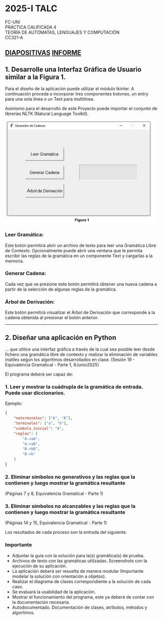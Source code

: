 # 2025-I  TALC  
FC-UNI  
PRÁCTICA CALIFICADA 4  
TEORÍA DE AUTÓMATAS, LENGUAJES Y COMPUTACIÓN  
CC321-A  
## [DIAPOSITIVAS](https://www.canva.com/design/DAGq1-iiHrI/tfSx2NmPWS6hvsDVjAVPIw/edit?utm_content=DAGq1-iiHrI&utm_campaign=designshare&utm_medium=link2&utm_source=sharebutton) [INFORME](https://1drv.ms/w/c/fdb226ef3c2e079a/EfAj7rCOgvlIgpKbS4MuHZkBILMieBOzxBniI3HjcieO5w?e=hb3wWP)
## 1. Desarrolle una Interfaz Gráfica de Usuario similar a la Figura 1.

Para el diseño de la aplicación puede utilizar el módulo tkinter. A continuación proceda a incorporar tres componentes botones, un entry para una sola línea o un Text para multilínea.

Asimismo para el desarrollo de este Proyecto puede importar el conjunto de librerías NLTK (Natural Language Toolkit).

![Imagen](image.png)

### Leer Gramática:

Este botón permitirá abrir un archivo de texto para leer una Gramática Libre de Contexto. Opcionalmente puede abrir una ventana que le permita escribir las reglas de la gramática en un componente Text y cargarlas a la memoria.

### Generar Cadena:

Cada vez que se presione este botón permitirá obtener una nueva cadena a partir de la selección de algunas reglas de la gramática.

### Árbol de Derivación:

Este botón permitirá visualizar el Árbol de Derivación que corresponde a la cadena obtenida al presionar el botón anterior.

---

## 2. Diseñar una aplicación en Python 
... que utilice una interfaz gráfica a través de la cual sea posible leer desde fichero una gramática libre de contexto y realizar la eliminación de variables inútiles según los algoritmos desarrollados en clase. (Sesión 19 - Equivalencia Gramatical - Parte 1, 9Junio2025)

El programa deberá ser capaz de:

### 1. Leer y mostrar la cuádrupla de la gramática de entrada. Puede usar diccionarios.

Ejemplo:

```json
{
    "noterminales": ["A", "B"],
    "terminales": ["a", "b"],
    "simbolo_inicial": "A",
    "reglas": [
        "A->aA",
        "A->aB",
        "B->bB",
        "B->b"
    ]
}
```
### 2. Eliminar símbolos no generativos y las reglas que la contienen y luego mostrar la gramática resultante

(Páginas 7 y 8, Equivalencia Gramatical - Parte 1)

### 3. Eliminar símbolos no alcanzables y las reglas que la contienen y luego mostrar la gramática resultante

(Páginas 14 y 15, Equivalencia Gramatical - Parte 1)

Los resultados de cada proceso son la entrada del siguiente.

### Importante

- Adjuntar la guía con la solución para la(s) gramática(s) de prueba.
- Archivos de texto con las gramáticas utilizadas. Screenshots con la ejecución de su aplicación.
- La aplicación deberá ser resuelta de manera modular (Importante modelar la solución con orientación a objetos).
- Realizar el diagrama de clases correspondiente a la solución de cada caso.
- Se evaluará la usabilidad de la aplicación.
- Mostrar el funcionamiento del programa, este ya deberá de contar con la documentación necesaria.
- Autodocumentado. Documentación de clases, atributos, métodos y algoritmos.

